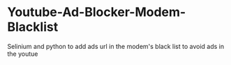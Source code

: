 # Youtube-Ad-Blocker-Modem-Blacklist
Selinium and python to add ads url in the modem's black list to avoid ads in the youtue
